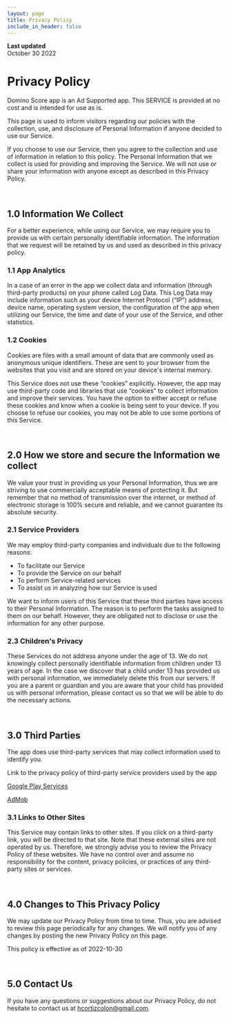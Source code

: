 ```yaml
---
layout: page
title: Privacy Policy
include_in_header: false
---
```


**Last updated**  
October 30 2022

# Privacy Policy

Domino Score app is an Ad Supported app. This SERVICE is provided at no cost and is intended for use as is.

This page is used to inform visitors regarding our policies with the collection, use, and disclosure of Personal Information if anyone decided to use our Service.

If you choose to use our Service, then you agree to the collection and use of information in relation to this policy. The Personal Information that we collect is used for providing and improving the Service. We will not use or share your information with anyone except as described in this Privacy Policy.

<br>

## 1.0 Information We Collect

For a better experience, while using our Service, we may require you to provide us with certain personally identifiable information. The information that we request will be retained by us and used as described in this privacy policy.

### 1.1 App Analytics

In a case of an error in the app we collect data and information (through third-party products) on your phone called Log Data. This Log Data may include information such as your device Internet Protocol (“IP”) address, device name, operating system version, the configuration of the app when utilizing our Service, the time and date of your use of the Service, and other statistics.

### 1.2 Cookies

Cookies are files with a small amount of data that are commonly used as anonymous unique identifiers. These are sent to your browser from the websites that you visit and are stored on your device's internal memory.

This Service does not use these “cookies” explicitly. However, the app may use third-party code and libraries that use “cookies” to collect information and improve their services. You have the option to either accept or refuse these cookies and know when a cookie is being sent to your device. If you choose to refuse our cookies, you may not be able to use some portions of this Service.

<br>

## 2.0 How we store and secure the Information we collect

We value your trust in providing us your Personal Information, thus we are striving to use commercially acceptable means of protecting it. But remember that no method of transmission over the internet, or method of electronic storage is 100% secure and reliable, and we cannot guarantee its absolute security.

### 2.1 Service Providers

We may employ third-party companies and individuals due to the following reasons:

- To facilitate our Service
- To provide the Service on our behalf
- To perform Service-related services
- To assist us in analyzing how our Service is used

We want to inform users of this Service that these third parties have access to their Personal Information. The reason is to perform the tasks assigned to them on our behalf. However, they are obligated not to disclose or use the information for any other purpose.

### 2.3 Children's Privacy

These Services do not address anyone under the age of 13. We do not knowingly collect personally identifiable information from children under 13 years of age. In the case we discover that a child under 13 has provided us with personal information, we immediately delete this from our servers. If you are a parent or guardian and you are aware that your child has provided us with personal information, please contact us so that we will be able to do the necessary actions.

<br>

## 3.0 Third Parties

The app does use third-party services that may collect information used to identify you.

Link to the privacy policy of third-party service providers used by the app

<a href="https://www.google.com/policies/privacy/" target="_blank" rel="noopener noreferrer">Google Play Services</a>

<a href="https://support.google.com/admob/answer/6128543?hl=en" target="_blank" rel="noopener noreferrer">AdMob</a>

### 3.1 Links to Other Sites

This Service may contain links to other sites. If you click on a third-party link, you will be directed to that site. Note that these external sites are not operated by us. Therefore, we strongly advise you to review the Privacy Policy of these websites. We have no control over and assume no responsibility for the content, privacy policies, or practices of any third-party sites or services.

<br>

## 4.0 Changes to This Privacy Policy

We may update our Privacy Policy from time to time. Thus, you are advised to review this page periodically for any changes. We will notify you of any changes by posting the new Privacy Policy on this page.

This policy is effective as of 2022-10-30

<br>

## 5.0 Contact Us

If you have any questions or suggestions about our Privacy Policy, do not hesitate to contact us at hcortizcolon@gmail.com.
